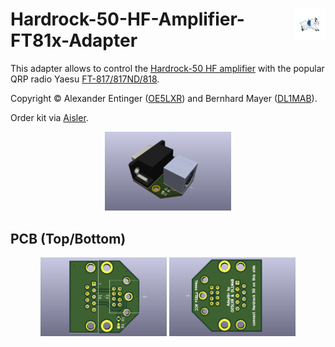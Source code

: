 <a href="https://oe5lxr.at/"><img align="right" src="https://github.com/oe5lxr/.github/raw/main/logo/oe5lxr-mountain-goat.png" width="10%"></a>
Hardrock-50-HF-Amplifier-FT81x-Adapter
======================================
This adapter allows to control the [Hardrock-50 HF amplifier](https://www.hobbypcb.com/index.php/products/hf-radio/hardrock-50-hf-power-amp) with the popular QRP radio Yaesu [FT-817/817ND/818](https://oe5lxr.at/yaesu-ft-817nd-ultimate-guide/).

Copyright © Alexander Entinger ([OE5LXR](https://oe5lxr.at/)) and Bernhard Mayer ([DL1MAB](https://twitter.com/generation_make)).

Order kit via [Aisler](https://aisler.net/p/WRVRYMXA).

<p align="center">
  <a href="https://oe5lxr.at/"><img src="https://github.com/oe5lxr/hw-Hardrock-50-HF-Amplifier-FT81x-Adapter/raw/main/docs/images/HF50_FT81x_adapter_rendering.png" width="40%"></a>
</p>

## PCB (Top/Bottom)
<p align="center">
  <a href="https://oe5lxr.at/"><img src="https://github.com/oe5lxr/hw-Hardrock-50-HF-Amplifier-FT81x-Adapter/raw/main/docs/images/HF50_FT81x_adapter_top.png" width="40%"></a>
    <a href="https://oe5lxr.at/"><img src="https://github.com/oe5lxr/hw-Hardrock-50-HF-Amplifier-FT81x-Adapter/raw/main/docs/images/HF50_FT81x_adapter_bot.png" width="40%"></a>
</p>
